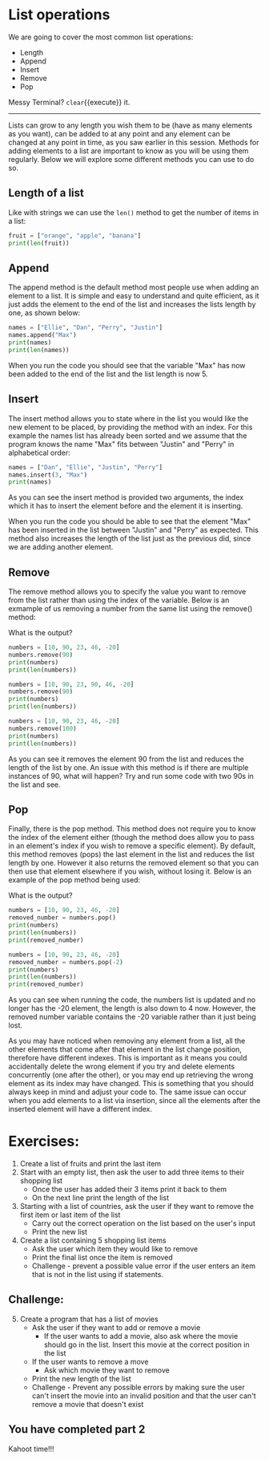 # List operations
We are going to cover the most common list operations:
 * Length
 * Append
 * Insert
 * Remove
 * Pop

Messy Terminal? `clear`{{execute}} it.
<hr>

Lists can grow to any length you wish them to be (have as many elements as you want), can be added to at any point and any element can be changed at any point in time, as you saw earlier in this session. Methods for adding elements to a list are important to know as you will be using them regularly. Below we will explore some different methods you can use to do so.
## **Length of a list**
Like with strings we can use the `len()` method to get the number of items in a list:
```python
fruit = ["orange", "apple", "banana"]
print(len(fruit))
```

## **Append**
The append method is the default method most people use when adding an element to a list. It is simple and easy to understand and quite efficient, as it just adds the element to the end of the list and increases the lists length by one, as shown below:

```python
names = ["Ellie", "Dan", "Perry", "Justin"]
names.append("Max")
print(names)
print(len(names))
```

When you run the code you should see that the variable "Max" has now been added to the end of the list and the list length is now 5.


## **Insert**
The insert method allows you to state where in the list you would like the new element to be placed, by providing the method with an index. For this example the names list has already been sorted and we assume that the program knows the name "Max" fits between "Justin" and "Perry" in alphabetical order:

```python
names = ["Dan", "Ellie", "Justin", "Perry"]
names.insert(3, "Max")
print(names)
```

As you can see the insert method is provided two arguments, the index which it has to insert the element before and the element it is inserting.

When you run the code you should be able to see that the element "Max" has been inserted in the list between "Justin" and "Perry" as expected. This method also increases the length of the list just as the previous did, since we are adding another element.

## **Remove**
The remove method allows you to specify the value you want to remove from the list rather than using the index of the variable. Below is an exmample of us removing a number from the same list using the remove() method:

What is the output?
```python
numbers = [10, 90, 23, 46, -20]
numbers.remove(90)
print(numbers)
print(len(numbers))
```

```python
numbers = [10, 90, 23, 90, 46, -20]
numbers.remove(90)
print(numbers)
print(len(numbers))
```

```python
numbers = [10, 90, 23, 46, -20]
numbers.remove(100)
print(numbers)
print(len(numbers))
```

As you can see it removes the element 90 from the list and reduces the length of the list by one. An issue with this method is if there are multiple instances of 90, what will happen? Try and run some code with two 90s in the list and see.


## **Pop**
Finally, there is the pop method. This method does not require you to know the index of the element either (though the method does allow you to pass in an element's index if you wish to remove a specific element). By default, this method removes (pops) the last element in the list and reduces the list length by one. However it also returns the removed element so that you can then use that element elsewhere if you wish, without losing it. Below is an example of the pop method being used:

What is the output?
```python
numbers = [10, 90, 23, 46, -20]
removed_number = numbers.pop()
print(numbers)
print(len(numbers))
print(removed_number)
```

```python
numbers = [10, 90, 23, 46, -20]
removed_number = numbers.pop(-2)
print(numbers)
print(len(numbers))
print(removed_number)
```

As you can see when running the code, the numbers list is updated and no longer has the -20 element, the length is also down to 4 now. However, the removed number variable contains the -20 variable rather than it just being lost.

As you may have noticed when removing any element from a list, all the other elements that come after that element in the list change position, therefore have different indexes. This is important as it means you could accidentally delete the wrong element if you try and delete elements concurrently (one after the other), or you may end up retrieving the wrong element as its index may have changed. This is something that you should always keep in mind and adjust your code to. The same issue can occur when you add elements to a list via insertion, since all the elements after the inserted element will have a different index.

# Exercises:
1. Create a list of fruits and print the last item
2. Start with an empty list, then ask the user to add three items to their shopping list
   * Once the user has added their 3 items print it back to them
   * On the next line print the length of the list
3. Starting with a list of countries, ask the user if they want to remove the first item or last item of the list
   * Carry out the correct operation on the list based on the user's input
   * Print the new list
4. Create a list containing 5 shopping list items
   * Ask the user which item they would like to remove
   * Print the final list once the item is removed
   * Challenge - prevent a possible value error if the user enters an item that is not in the list using if statements.

## Challenge:
5. Create a program that has a list of movies
   * Ask the user if they want to add or remove a movie
     * If the user wants to add a movie, also ask where the movie should go in the list. Insert this movie at the correct position in the list
   * If the user wants to remove a move
     * Ask which movie they want to remove
   * Print the new length of the list
   * Challenge - Prevent any possible errors by making sure the user can't insert the movie into an invalid position and that the user can't remove a movie that doesn't exist

## You have completed part 2

Kahoot time!!!